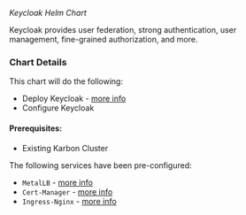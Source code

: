 *Keycloak Helm Chart*

Keycloak provides user federation, strong authentication, user management, fine-grained authorization, and more.

### Chart Details

This chart will do the following:

- Deploy Keycloak  - [more info](https://www.keycloak.org/documentation)
- Configure Keycloak

#### Prerequisites:

- Existing Karbon Cluster

The following services have been pre-configured:

- `MetalLB` - [more info](https://metallb.universe.tf/)
- `Cert-Manager` - [more info](https://cert-manager.io/docs/installation/kubernetes/)
- `Ingress-Nginx` - [more info](https://kubernetes.github.io/ingress-nginx/)
